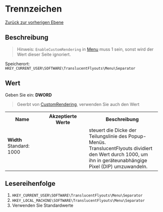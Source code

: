 # Trennzeichen
[Zurück zur vorherigen Ebene](../CONFIG.md)
## Beschreibung
> Hinweis:
> `EnableCustomRendering` in [Menu](../CONFIG.md) muss 1 sein, sonst wird der Wert dieser Seite ignoriert.

Speicherort: `HKEY_CURRENT_USER\SOFTWARE\TranslucentFlyouts\Menu\Separator`
## Wert
Geben Sie ein: <b>DWORD</b>
> Geerbt von [CustomRendering](..\CustomRendering\CONFIG.md), verwenden Sie auch den Wert
<table>
<tr>
<th>Name</th>
<th>Akzeptierte Werte</th>
<th>Beschreibung</th>
</tr>

<tr>
<td width="10%">
<dl>
<dt><b>Width</b></dt>
<dt>Standard: 1000</dt>
</dl>
</td>
<td width="20%">
<dl>
</dl>
</td>
<td width="30%">
<dt> steuert die Dicke der Teilungslinie des Popup-Menüs. </dt>
<dt>TranslucentFlyouts dividiert den Wert durch 1000, um ihn in geräteunabhängige Pixel (DIP) umzuwandeln. </dt>
</td>
</tr>

</table>

## Lesereihenfolge
1. `HKEY_CURRENT_USER\SOFTWARE\TranslucentFlyouts\Menu\Separator`
2. `HKEY_LOCAL_MACHINE\SOFTWARE\TranslucentFlyouts\Menu\Separator`
3. Verwenden Sie Standardwerte